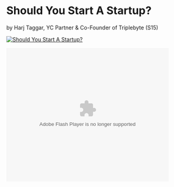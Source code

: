 # Should You Start A Startup?

by Harj Taggar, YC Partner & Co-Founder of Triplebyte (S15)

[![Should You Start A Startup?](https://img.youtube.com/vi/BUE-icVYRFU/0.jpg)](https://www.youtube.com/watch?v=BUE-icVYRFU "Should You Start A Startup? - Click to Watch!")

<object width="425" height="350">
  <param name="movie" value="http://www.youtube.com/user/wwwLoveWatercom?v=BTRN1YETpyg" />
  <param name="wmode" value="transparent" />
  <embed src="http://www.youtube.com/user/wwwLoveWatercom?v=BTRN1YETpyg"
         type="application/x-shockwave-flash"
         wmode="transparent" width="425" height="350" />
</object>
